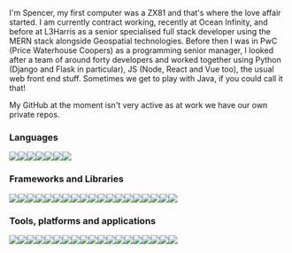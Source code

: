  I'm Spencer, my first computer was a ZX81 and that's where the love affair started. I am currently contract working, recently at Ocean Infinity, and before at L3Harris as a senior specialised full stack developer using the MERN stack alongside Geospatial technologies. Before then I was in PwC (Price Waterhouse Coopers) as a programming senior manager, I looked after a team of around forty developers and worked together using Python (Django and Flask in particular), JS (Node, React and Vue too), the usual web front end stuff. Sometimes we get to play with Java, if you could call it that! 

My GitHub at the moment isn't very active as at work we have our own private repos.


### Languages

<img src="https://img.shields.io/badge/Python-grey.svg?logo=python"><img src="https://img.shields.io/badge/Java-grey.svg?logo=java"><img src="https://img.shields.io/badge/JavaScript-grey.svg?logo=Javascript"><img src="https://img.shields.io/badge/Node-grey.svg?logo=NodedotJS"><img src="https://img.shields.io/badge/HTML-grey.svg?logo=HTML5"><img src="https://img.shields.io/badge/PHP-grey.svg?logo=PHP"><img src="https://img.shields.io/badge/CSS-grey.svg?logo=CSS3">

### Frameworks and Libraries

<img src="https://img.shields.io/badge/Laravel-grey.svg?logo=Laravel"><img src="https://img.shields.io/badge/Django-grey.svg?logo=django"><img src="https://img.shields.io/badge/Flask-grey.svg?logo=flask"><img src="https://img.shields.io/badge/SASS-grey.svg?logo=SASS"><img src="https://img.shields.io/badge/Docker-grey.svg?logo=docker"><img src="https://img.shields.io/badge/Kubernetes-grey.svg?logo=kubernetes"><img src="https://img.shields.io/badge/React-grey.svg?logo=react"><img src="https://img.shields.io/badge/VueJS-grey.svg?logo=vuedotjs"><img src="https://img.shields.io/badge/Git-grey.svg?logo=Git"><img src="https://img.shields.io/badge/Bulma-grey.svg?logo=Bulma"><img src="https://img.shields.io/badge/Celery-grey.svg?logo=Celery"><img src="https://img.shields.io/badge/Chart.js-grey.svg?logo=chartdotjs"><img src="https://img.shields.io/badge/Chef-grey.svg?logo=Chef"><img src="https://img.shields.io/badge/D3.JS-grey.svg?logo=D3dotJS"><img src="https://img.shields.io/badge/Jinja-grey.svg?logo=Jinja"><img src="https://img.shields.io/badge/Leaflet-grey.svg?logo=Leaflet"><img src="https://img.shields.io/badge/React Router-grey.svg?logo=reactrouter"><img src="https://img.shields.io/badge/Selenium-grey.svg?logo=selenium"><img src="https://img.shields.io/badge/Pytest-grey.svg?logo=pytest">

### Tools, platforms and applications

<img src="https://img.shields.io/badge/GitHub-grey.svg?logo=github"><img src="https://img.shields.io/badge/PyCharm-grey.svg?logo=pycharm"><img src="https://img.shields.io/badge/IntelliJIDEA-grey.svg?logo=intellijidea"><img src="https://img.shields.io/badge/GCP-grey.svg?logo=googlecloud"><img src="https://img.shields.io/badge/AWS-grey.svg?logo=amazonaws"><img src="https://img.shields.io/badge/MongoDB-grey.svg?logo=MongoDB"><img src="https://img.shields.io/badge/PostgreSQL-grey.svg?logo=PostgreSQL"><img src="https://img.shields.io/badge/Photoshop-grey.svg?logo=AdobePhotoshop"><img src="https://img.shields.io/badge/CircleCI-grey.svg?logo=CircleCI"><img src="https://img.shields.io/badge/DevExpress-grey.svg?logo=DevExpress"><img src="https://img.shields.io/badge/Jenkins-grey.svg?logo=Jenkins"><img src="https://img.shields.io/badge/Jetbrains-grey.svg?logo=JetBrains"><img src="https://img.shields.io/badge/MySQL-grey.svg?logo=mysql"><img src="https://img.shields.io/badge/NPM-grey.svg?logo=npm"><img src="https://img.shields.io/badge/PhpStorm-grey.svg?logo=phpstorm"><img src="https://img.shields.io/badge/Postman-grey.svg?logo=postman"><img src="https://img.shields.io/badge/Puppet-grey.svg?logo=puppet"><img src="https://img.shields.io/badge/Splunk-grey.svg?logo=splunk"><img src="https://img.shields.io/badge/Webstorm-grey.svg?logo=webstorm">
